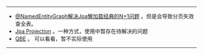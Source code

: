 
---
- [@NamedEntityGraph解决Jpa懒加载经典的N+1问题](https://docs.oracle.com/javaee/7/tutorial/persistence-entitygraphs002.htm?utm_source=product&utm_medium=link&utm_campaign=IU&utm_content=2021.2#) 。但是会导致分页失效查全表。
- [Jpa Projection](https://docs.spring.io/spring-data/jpa/docs/2.5.6/reference/html/#projections.interfaces.open.bean-reference) 。一种方式，使用中暂存在待解决的问题
- [QBE](https://docs.spring.io/spring-data/jpa/docs/2.5.6/reference/html/#query-by-example) 。 可以看看，暂不实际使用

---

